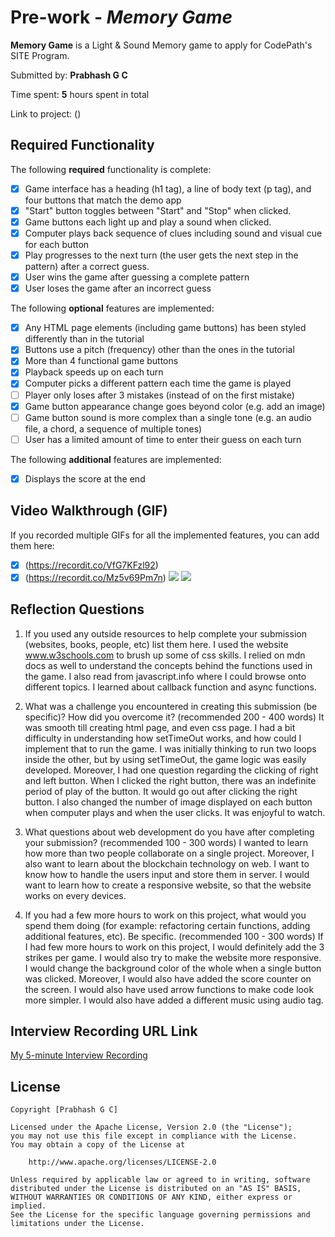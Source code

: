 # Pre-work - *Memory Game*

**Memory Game** is a Light & Sound Memory game to apply for CodePath's SITE Program. 

Submitted by: **Prabhash G C**

Time spent: **5** hours spent in total

Link to project: ()

## Required Functionality

The following **required** functionality is complete:

* [x] Game interface has a heading (h1 tag), a line of body text (p tag), and four buttons that match the demo app
* [x] "Start" button toggles between "Start" and "Stop" when clicked. 
* [x] Game buttons each light up and play a sound when clicked. 
* [x] Computer plays back sequence of clues including sound and visual cue for each button
* [x] Play progresses to the next turn (the user gets the next step in the pattern) after a correct guess. 
* [x] User wins the game after guessing a complete pattern
* [x] User loses the game after an incorrect guess

The following **optional** features are implemented:

* [x] Any HTML page elements (including game buttons) has been styled differently than in the tutorial
* [x] Buttons use a pitch (frequency) other than the ones in the tutorial
* [x] More than 4 functional game buttons
* [x] Playback speeds up on each turn
* [x] Computer picks a different pattern each time the game is played
* [ ] Player only loses after 3 mistakes (instead of on the first mistake)
* [x] Game button appearance change goes beyond color (e.g. add an image)
* [ ] Game button sound is more complex than a single tone (e.g. an audio file, a chord, a sequence of multiple tones)
* [ ] User has a limited amount of time to enter their guess on each turn

The following **additional** features are implemented:

- [x] Displays the score at the end

## Video Walkthrough (GIF)

If you recorded multiple GIFs for all the implemented features, you can add them here:
* [x] (https://recordit.co/VfG7KFzl92)
* [x] (https://recordit.co/Mz5v69Pm7n)
![](gif3-link-here)
![](gif4-link-here)

## Reflection Questions
1. If you used any outside resources to help complete your submission (websites, books, people, etc) list them here. 
I used the website www.w3schools.com to brush up some of css skills. I relied on mdn docs as well to understand the concepts behind the functions used in the game. I also read from javascript.info where I could browse onto different topics. I learned about callback function and async functions. 

2. What was a challenge you encountered in creating this submission (be specific)? How did you overcome it? (recommended 200 - 400 words) 
It was smooth till creating html page, and even css page. I had a bit difficulty in understanding how setTimeOut works, and how could I implement that to run the game. I was initially thinking to run two loops inside the other, but by using setTimeOut, the game logic was easily developed. Moreover, I had one question regarding the clicking of right and left button. When I clicked the right button, there was an indefinite period of play of the button. It would go out after clicking the right button. I also changed the number of image displayed on each button when computer plays and when the user clicks. It was enjoyful to watch.

3. What questions about web development do you have after completing your submission? (recommended 100 - 300 words) 
I wanted to learn how more than two people collaborate on a single project. Moreover, I also want to learn about the blockchain technology on web. I want to know how to handle the users input and store them in server. I would want to learn how to create a responsive website, so that the website works on every devices. 

4. If you had a few more hours to work on this project, what would you spend them doing (for example: refactoring certain functions, adding additional features, etc). Be specific. (recommended 100 - 300 words) 
If I had few more hours to work on this project, I would definitely add the 3 strikes per game. I would also try to make the website more responsive. I would change the background color of the whole when a single button was clicked. Moreover, I would also have added the score counter on the screen. I would also have used arrow functions to make code look more simpler. I would also have added a different music using audio tag. 



## Interview Recording URL Link

[My 5-minute Interview Recording](https://www.loom.com/share/369d3cac7893472e9cbb6f14275c0f85)


## License

    Copyright [Prabhash G C]

    Licensed under the Apache License, Version 2.0 (the "License");
    you may not use this file except in compliance with the License.
    You may obtain a copy of the License at

        http://www.apache.org/licenses/LICENSE-2.0

    Unless required by applicable law or agreed to in writing, software
    distributed under the License is distributed on an "AS IS" BASIS,
    WITHOUT WARRANTIES OR CONDITIONS OF ANY KIND, either express or implied.
    See the License for the specific language governing permissions and
    limitations under the License.
